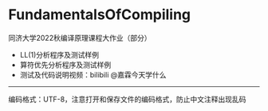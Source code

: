 # FundamentalsOfCompiling
同济大学2022秋编译原理课程大作业（部分）

- LL(1)分析程序及测试样例
- 算符优先分析程序及测试样例
- 测试及代码说明视频：bilibili @嘉霖今天学什么

---
编码格式：UTF-8，注意打开和保存文件的编码格式，防止中文注释出现乱码
